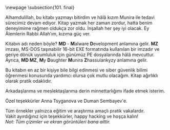 \newpage
\subsection{101. final}

Alhamdulillah, bu kitabı yazmayı bitirdim ve hâlâ kızım Munira ile tedavi sürecimiz devam ediyor. Kitap yazmak her zaman zordur, hatta benim deneyimime rağmen oldukça zor oldu. İnşallah her şey iyi olacak. Ey Âlemlerin Rabbi Allah’ım, kızıma güç ver.        

Kitabın adı neden böyle? **MD** - **M**alware **D**evelopment anlamına gelir. **MZ** imzası, MS-DOS taşınabilir 16-bit EXE formatında kullanılan bir imzadır ve geriye dönük uyumluluk için günümüz PE dosyalarında hâlâ mevcuttur. Ayrıca, **MD MZ**, **M**y **D**aughter **M**unira **Z**hassulankyzy anlamına gelir.    

Bu kitabın en az bir kişiye bile bilgi edinmesi ve siber güvenlik bilimi öğrenmesi konusunda yardımcı olursa çok mutlu olacağım. Kitap ağırlıklı olarak pratik odaklıdır.    

Arkadaşlarıma ve meslektaşlarıma derin minnettarlığımı ifade etmek isterim.      

Özel teşekkürler Anna Tsyganova ve Duman Sembayev'e.      

Tüm örnekler yalnızca eğitim ve araştırma amaçlı pratik vakalardır.      
Vakit ayırdığınız için teşekkürler, happy hacking ve hoşça kalın!   
*Not: Tüm çizimler ve ekran görüntüleri bana aittir.*